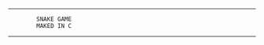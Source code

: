 --------------------------------------------------------
			SNAKE GAME
			MAKED IN C
--------------------------------------------------------
